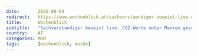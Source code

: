 ```yaml
---
date:       2020-09-09
redirect:   https://www.wochenblick.at/sachverstaendiger-beweist-live-co2-werte-unter-masken-gesundheitsschaedlich/
title:      Wochenblick
subtitle:   "Sachverständiger beweist live: CO2-Werte unter Masken gesundheitsschädlich"
country:    AT
categories: MSM 
tags:       [wochenblick, maske]
---
```

